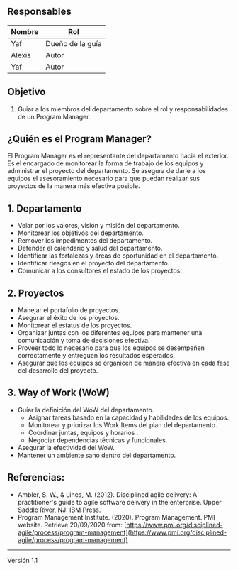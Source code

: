 ## Responsables 

| Nombre | Rol |
| ------ | ----|
| Yaf | Dueño de la guía|
| Alexis | Autor |
| Yaf | Autor |

## Objetivo
1. Guiar a los miembros del departamento sobre el rol y responsabilidades de un Program Manager.

## ¿Quién es el Program Manager?
El Program Manager es el representante del departamento hacia el exterior. Es el encargado de monitorear la forma de trabajo de los equipos y administrar el proyecto del departamento. Se asegura de darle a los equipos el asesoramiento necesario para que puedan realizar sus proyectos de la manera más efectiva posible.

## 1. Departamento
* Velar por los valores, visión y misión del departamento.
* Monitorear los objetivos del departamento.
* Remover los impedimentos del departamento.
* Defender el calendario y salud del departamento.
* Identificar las fortalezas y áreas de oportunidad en el departamento.
* Identificar riesgos en el proyecto del departamento.
* Comunicar a los consultores el estado de los proyectos.

## 2. Proyectos
* Manejar el portafolio de proyectos.
* Asegurar el éxito de los proyectos.
* Monitorear el estatus de los proyectos.
* Organizar juntas con los diferentes equipos para mantener una comunicación y toma de decisiones efectiva.
* Proveer todo lo necesario para que los equipos se desempeñen correctamente y entreguen los resultados esperados.
* Asegurar que los equipos se organicen de manera efectiva en cada fase del desarrollo del proyecto.

## 3. Way of Work (WoW)
* Guíar la definición del WoW del departamento.
    * Asignar tareas basado en la capacidad y habilidades de los equipos.
    * Monitorear y priorizar los Work Items del plan del departamento.
    * Coordinar juntas, equipos y horarios .
    * Negociar dependencias técnicas y funcionales.
* Asegurar la efectividad del WoW.
* Mantener un ambiente sano dentro del departamento.

## Referencias:
* Ambler, S. W., & Lines, M. (2012). Disciplined agile delivery: A practitioner's guide to agile software delivery in the enterprise. Upper Saddle River, NJ: IBM Press.
* Program Management Institute. (2020). Program Management. PMI website. Retrieve 20/09/2020 from: [https://www.pmi.org/disciplined-agile/process/program-management](https://www.pmi.org/disciplined-agile/process/program-management)
 
***
Versión 1.1
